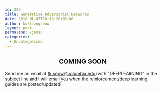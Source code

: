 ```yaml
---
id: 227
title: Generative Adversarial Networks
date: 2018-01-07T18:18:20+00:00
author: kokleongseow
layout: post
permalink: /gans/
categories:
  - Uncategorized
---
```


## <center>COMING SOON</center>

Send me an email at (k.seow@columbia.edu) with "DEEPLEARNING" in the subject line and I will email you when the reinforcement/deep learning guides are posted/updated!